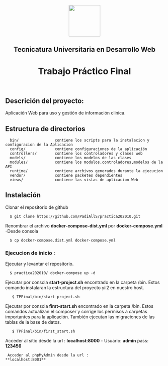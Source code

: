 <p align="center">
    <a href="https://www.uncoma.edu.ar" target="_blank">
        <img src="https://www.uncoma.edu.ar/wp-content/uploads/2018/04/LOGOUNC-e1522858761795.png" height="100px">
    </a>
    <h2 align="center">Tecnicatura Universitaria en Desarrollo Web</h2>
    <h1 align="center">Trabajo Práctico Final</h1>
    <br>
</p>


Descrición del proyecto:
-------------------

Aplicación Web para uso y gestión de información clinica.

Estructura de directorios
-------------------

      bin/                contiene los scripts para la instalacion y configuracion de la Aplicacion
      config/             contiene configuraciones de la aplicación
      controllers/        contiene los controladores y clases web
      models/             contiene los modelos de las clases
      modules/            contiene los modulos,controladores,modelos de la API
      runtime/            contiene archivos generados durante la ejecucion
      vendor/             contiene packetes dependientes
      views/              contiene las vistas de aplicacion Web


Instalación
------------
Clonar el repositorio de github
 ```
   $ git clone https://github.com/PadiAllS/practica202010.git
 ``` 
Renombrar el archivo **docker-compose-dist.yml** por **docker-compose.yml**
-Desde consola
 ```
   $ cp docker-compose.dist.yml docker-compose.yml
 ```   
     
### Ejecucion de inicio :
Ejecutar y levantar el repositorio. 
 ```
   $ practica202010/ docker-compose up -d
 ``` 
Ejecutar por consola **start-project.sh** encontrado en la carpeta /bin.
Estos comando instalaran la estructura del proyecto yii2 en nuestro host. 
```
   $ TPFinal/bin/start-project.sh
 ``` 

Ejecutar por consola **first-start.sh** encontrado en la carpeta /bin.
Estos comandos actualizan el composer y corrige los permisos a carpetas importantes para la aplicación. También ejecutan las migraciones de las tablas de la base de datos.
```
   $ TPFinal/bin/first_start.sh
``` 
 Acceder al sitio desde la url : **localhost:8000** - 
 Usuario: **admin** pass: **123456**

``` 
 Acceder al phpMyAdmin desde la url :
**localhost:8001**

